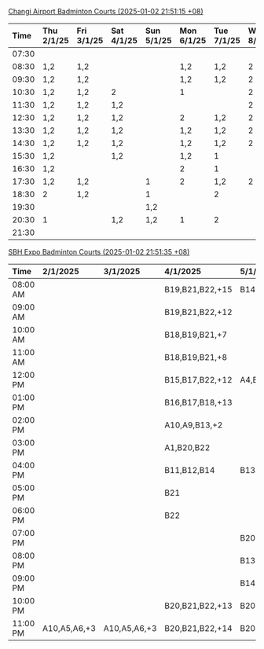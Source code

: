 [Changi Airport Badminton Courts (2025-01-02 21:51:15 +08)](https://www.carc.org.sg/FacilityBooking.aspx)

| Time   | Thu 2/1/25   | Fri 3/1/25   | Sat 4/1/25   | Sun 5/1/25   | Mon 6/1/25   | Tue 7/1/25   | Wed 8/1/25   |
|:-------|:-------------|:-------------|:-------------|:-------------|:-------------|:-------------|:-------------|
| 07:30  |              |              |              |              |              |              |              |
| 08:30  | 1,2          | 1,2          |              |              | 1,2          | 1,2          | 2            |
| 09:30  | 1,2          | 1,2          |              |              | 1,2          | 1,2          | 2            |
| 10:30  | 1,2          | 1,2          | 2            |              | 1            |              | 2            |
| 11:30  | 1,2          | 1,2          | 1,2          |              |              |              | 2            |
| 12:30  | 1,2          | 1,2          | 1,2          |              | 2            | 1,2          | 2            |
| 13:30  | 1,2          | 1,2          | 1,2          |              | 1,2          | 1,2          | 2            |
| 14:30  | 1,2          | 1,2          | 1,2          |              | 1,2          | 1,2          | 2            |
| 15:30  | 1,2          |              | 1,2          |              | 1,2          | 1            |              |
| 16:30  | 1,2          |              |              |              | 2            | 1            |              |
| 17:30  | 1,2          | 1,2          |              | 1            | 2            | 1,2          | 2            |
| 18:30  | 2            | 1,2          |              | 1            |              | 2            |              |
| 19:30  |              |              |              | 1,2          |              |              |              |
| 20:30  | 1            |              | 1,2          | 1,2          | 1            | 2            |              |
| 21:30  |              |              |              |              |              |              |              |

[SBH Expo Badminton Courts (2025-01-02 21:51:35 +08)](https://singaporebadmintonhall.getomnify.com/widgets/O3MRKGBH359GA55KHMG1RD)

| Time     | 2/1/2025     | 3/1/2025     | 4/1/2025        | 5/1/2025        | 6/1/2025        | 7/1/2025        | 8/1/2025        |
|:---------|:-------------|:-------------|:----------------|:----------------|:----------------|:----------------|:----------------|
| 08:00 AM |              |              | B19,B21,B22,+15 | B14,B15,B16,+3  | B19,B20,B21,+6  | B19,B21,B22,+14 | B19,B21,B22,+19 |
| 09:00 AM |              |              | B19,B21,B22,+12 |                 |                 | B19,B21,B22,+14 | B19,B21,B22,+19 |
| 10:00 AM |              |              | B18,B19,B21,+7  |                 |                 | B19,B21,B22,+19 | B19,B21,B22,+18 |
| 11:00 AM |              |              | B18,B19,B21,+8  |                 |                 | B19,B21,B22,+19 | B19,B21,B22,+18 |
| 12:00 PM |              |              | B15,B17,B22,+12 | A4,B17          |                 | B19,B21,B22,+16 | B19,B21,B22,+19 |
| 01:00 PM |              |              | B16,B17,B18,+13 |                 | B20,B21,B22,+2  | B20,B21,B22,+15 | B19,B21,B22,+19 |
| 02:00 PM |              |              | A10,A9,B13,+2   |                 |                 | B20,B21,B22,+17 | B19,B21,B22,+17 |
| 03:00 PM |              |              | A1,B20,B22      |                 |                 | B15,B17,B18,+12 | B16,B19,B21,+6  |
| 04:00 PM |              |              | B11,B12,B14     | B13,B14         |                 | B13,B14,B15,+10 | B15,B16,B21,+4  |
| 05:00 PM |              |              | B21             |                 |                 | B13,B14,B15,+9  |                 |
| 06:00 PM |              |              | B22             |                 | B19             | A10,B11,B12,+6  |                 |
| 07:00 PM |              |              |                 | B20,B21,B22,+2  | A10,B19,B21,+1  | B12,B19,B20,+8  | A5,B16,B22,+1   |
| 08:00 PM |              |              |                 | B13,B14,B15,+3  | B17,B18,B22,+7  |                 |                 |
| 09:00 PM |              |              |                 | B14,B15,B16,+6  | B17,B20,B22,+11 |                 |                 |
| 10:00 PM |              |              | B20,B21,B22,+13 | B20,B21,B22,+15 | A10,A8,A9,+7    | A10,A8,A9,+7    | A7,A8,A9,+6     |
| 11:00 PM | A10,A5,A6,+3 | A10,A5,A6,+3 | B20,B21,B22,+14 | B20,B21,B22,+16 | A10,A8,A9,+7    | A10,A8,A9,+7    | A10,A8,A9,+7    |
